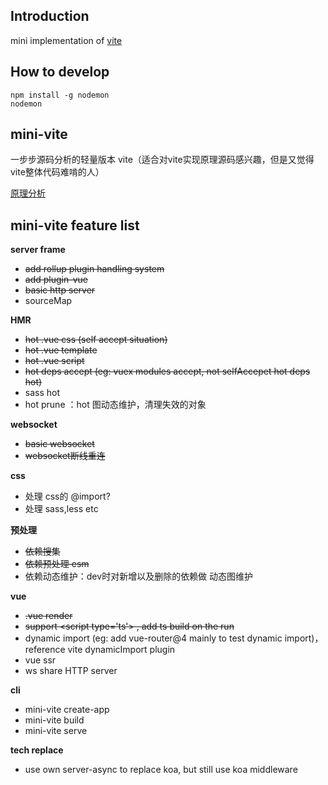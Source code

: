 ## Introduction

mini implementation of [vite](https://github.com/vitejs/vite)

## How to develop

```
npm install -g nodemon
nodemon
```
## mini-vite

一步步源码分析的轻量版本 vite（适合对vite实现原理源码感兴趣，但是又觉得vite整体代码难啃的人）

[原理分析](https://wizardpisces.github.io/blog/vite%20%E7%AE%80%E4%BB%8B%E4%B8%8E%E5%8E%9F%E7%90%86)

## mini-vite feature list

**server frame**
* ~~add rollup plugin handling system~~
* ~~add plugin-vue~~
* ~~basic http server~~
* sourceMap

**HMR**
* ~~hot .vue css (self accept situation)~~
* ~~hot .vue template~~
* ~~hot .vue script~~
* ~~hot deps accept (eg: vuex modules accept, not selfAccepet hot deps hot)~~
* sass hot
* hot prune ：hot 图动态维护，清理失效的对象

**websocket**
* ~~basic websocket~~
* ~~websocket断线重连~~

**css**
* 处理 css的 @import?
* 处理 sass,less etc

**预处理**
* ~~依赖搜集~~
* ~~依赖预处理 esm~~
* 依赖动态维护：dev时对新增以及删除的依赖做 动态图维护

**vue**
* ~~.vue render~~
* ~~support \<script type='ts'\> , add ts build on the run~~
* dynamic import (eg: add vue-router@4 mainly to test dynamic import)，reference vite dynamicImport plugin
* vue ssr
* ws share HTTP server

**cli**
* mini-vite create-app
* mini-vite build
* mini-vite serve

**tech replace**
* use own server-async to replace koa, but still use koa middleware
